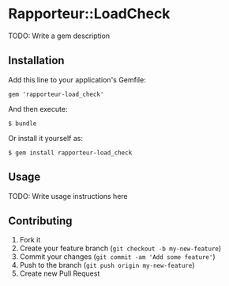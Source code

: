 # Rapporteur::LoadCheck

TODO: Write a gem description

## Installation

Add this line to your application's Gemfile:

    gem 'rapporteur-load_check'

And then execute:

    $ bundle

Or install it yourself as:

    $ gem install rapporteur-load_check

## Usage

TODO: Write usage instructions here

## Contributing

1. Fork it
2. Create your feature branch (`git checkout -b my-new-feature`)
3. Commit your changes (`git commit -am 'Add some feature'`)
4. Push to the branch (`git push origin my-new-feature`)
5. Create new Pull Request
